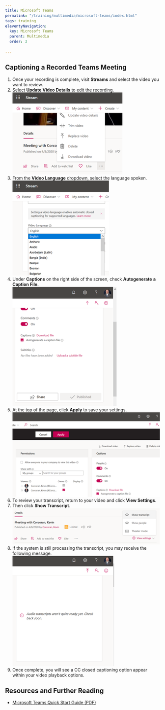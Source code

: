 ```yaml
---
title: Microsoft Teams
permalink: "/training/multimedia/microsoft-teams/index.html"
tags: training
eleventyNavigation:
  key: Microsoft Teams
  parent: Multimedia
  order: 3

---
```

## Captioning a Recorded Teams Meeting

1. Once your recording is complete, visit **Streams** and select the video you want to review.
2. Select **Update Video Details** to edit the recording.  
   ![screen shot of menu options for the selected video](/static/img/caption-teams-recording-1.png)
3. From the **Video Language** dropdown, select the language spoken.  
   ![screen shot of the Video Language dropdown field](/static/img/caption-teams-recording-2.png)
4. Under **Captions** on the right side of the screen, check **Autogenerate** **a Caption File.  
   ![screen shot of the Caption option with a checkbox to enable autogenerated captioning](/static/img/caption-teams-recording-3.png)**
5. At the top of the page, click **Apply** to save your settings.  
   ![screen shot of the Apply button to save changes](/static/img/caption-teams-recording-4.png)
6. To review your transcript, return to your video and click **View Settings**.
7. Then click **Show Transcript**.  
   ![screen shot of the View Settings menu with Show Transcript option](/static/img/caption-teams-recording-5.png)
8. If the system is still processing the transcript, you may receive the following message.  
   ![screen shot of text area with message that transcripts are being processed](/static/img/caption-teams-recording-6.png)
9. Once complete, you will see a CC closed captioning option appear within your video playback options.

## Resources and Further Reading

* [Microsoft Teams Quick Start Guide (PDF)](https://pulse.microsoft.com/uploads/prod/2020/03/Microsoft_Teams_Quickstart.pdf)